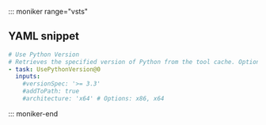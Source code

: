 ::: moniker range="vsts"

## YAML snippet

```YAML
# Use Python Version
# Retrieves the specified version of Python from the tool cache. Optionally add it to PATH.
- task: UsePythonVersion@0
  inputs:
    #versionSpec: '>= 3.3' 
    #addToPath: true 
    #architecture: 'x64' # Options: x86, x64
```

::: moniker-end